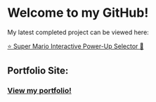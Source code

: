 <h1>Welcome to my GitHub!</h1>

<p> My latest completed project can be viewed here: </p>
<a href="https://tribalk-super-mario-powerup.glitch.me/">⭐ Super Mario Interactive Power-Up Selector 🍄 </a>

<h2> Portfolio Site: </h2>
<h3><a href="https://tribalk-portfolio.netlify.app/">View my portfolio!</a></h3>

<!--
**TribalK/TribalK** is a ✨ _special_ ✨ repository because its `README.md` (this file) appears on your GitHub profile.

Here are some ideas to get you started:

- 🔭 I’m currently working on ...
- 🌱 I’m currently learning ...
- 👯 I’m looking to collaborate on ...
- 🤔 I’m looking for help with ...
- 💬 Ask me about ...
- 📫 How to reach me: ...
- 😄 Pronouns: ...
- ⚡ Fun fact: ...
-->
